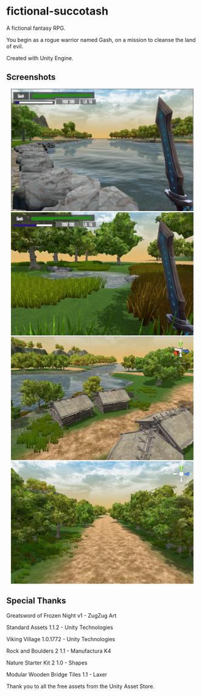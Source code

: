 # fictional-succotash

A fictional fantasy RPG. 

You begin as a rogue warrior named Gash, on a mission to cleanse the land of evil.

Created with Unity Engine.

## Screenshots

<p align="center">
  <img src="Screenshots/river.png" width="480"/>
  <img src="Screenshots/lake.png" width="480"/>
  <img src="Screenshots/village.png" width="480"/>
  <img src="Screenshots/scene.png" width="480"/>
</p>

## Special Thanks

Greatsword of Frozen Night v1 - ZugZug Art

Standard Assets 1.1.2 - Unity Technologies

Viking Village 1.0.1772 - Unity Technologies

Rock and Boulders 2 1.1 - Manufactura K4

Nature Starter Kit 2 1.0 - Shapes

Modular Wooden Bridge Tiles 1.1 - Laxer

Thank you to all the free assets from the Unity Asset Store.
